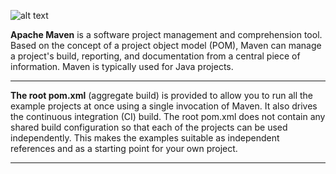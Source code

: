 ![alt text](https://upload.wikimedia.org/wikipedia/commons/thumb/0/0b/Maven_logo.svg/1024px-Maven_logo.svg.png)


**Apache Maven** is a software project management and comprehension tool. Based on the concept of a project object model (POM), Maven can manage a project's build, reporting, and documentation from a central piece of information. Maven is typically used for Java projects.

--------------------------------------------------------------------------------------------------------------------------------------------------------------------------------

**The root pom.xml** (aggregate build) is provided to allow you to run all the example projects at once using a single invocation of Maven. It also drives the continuous integration (CI) build. The root pom.xml does not contain any shared build configuration so that each of the projects can be used independently. This makes the examples suitable as independent references and as a starting point for your own project.

--------------------------------------------------------------------------------------------------------------------------------------------------------------------------------
